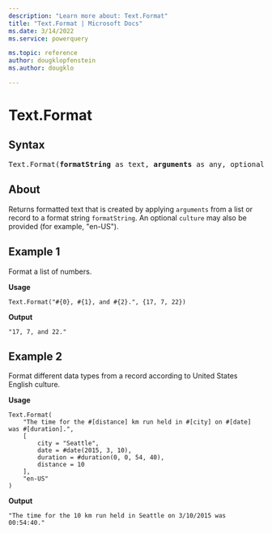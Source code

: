 ```yaml
---
description: "Learn more about: Text.Format"
title: "Text.Format | Microsoft Docs"
ms.date: 3/14/2022
ms.service: powerquery

ms.topic: reference
author: dougklopfenstein
ms.author: dougklo

---
```

# Text.Format

## Syntax

<pre>
Text.Format(<b>formatString</b> as text, <b>arguments</b> as any, optional <b>culture</b> as nullable text) as text
</pre>
  
## About

Returns formatted text that is created by applying `arguments` from a list or record to a format string `formatString`. An optional `culture` may also be provided (for example, "en-US").

## Example 1

Format a list of numbers.

**Usage**

```powerquery-m
Text.Format("#{0}, #{1}, and #{2}.", {17, 7, 22})
```

**Output**

`"17, 7, and 22."`

## Example 2

Format different data types from a record according to United States English culture.

**Usage**

```powerquery-m
Text.Format(
    "The time for the #[distance] km run held in #[city] on #[date] was #[duration].",
    [
        city = "Seattle",
        date = #date(2015, 3, 10),
        duration = #duration(0, 0, 54, 40),
        distance = 10
    ],
    "en-US"
)
```

**Output**

`"The time for the 10 km run held in Seattle on 3/10/2015 was 00:54:40."`
